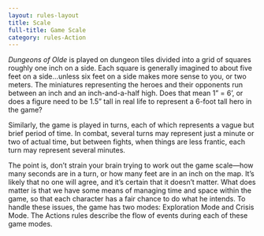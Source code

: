 ```yaml
---
layout: rules-layout
title: Scale
full-title: Game Scale
category: rules-Action
---
```


_Dungeons of Olde_ is played on dungeon tiles divided into a grid of squares roughly one inch on a side. Each square is generally imagined to about five feet on a side…unless six feet on a side makes more sense to you, or two meters. The miniatures representing the heroes and their opponents run between an inch and an inch-and-a-half high. Does that mean 1” = 6’, or does a figure need to be 1.5” tall in real life to represent a 6-foot tall hero in the game?

Similarly, the game is played in turns, each of which represents a vague but brief period of time. In combat, several turns may represent just a minute or two of actual time, but between fights, when things are less frantic, each turn may represent several minutes.

The point is, don’t strain your brain trying to work out the game scale—how many seconds are in a turn, or how many feet are in an inch on the map. It’s likely that no one will agree, and it’s certain that it doesn’t matter. What does matter is that we have some means of managing time and space within the game, so that each character has a fair chance to do what he intends. To handle these issues, the game has two modes: Exploration Mode and Crisis Mode. The Actions rules describe the flow of events during each of these game modes.
